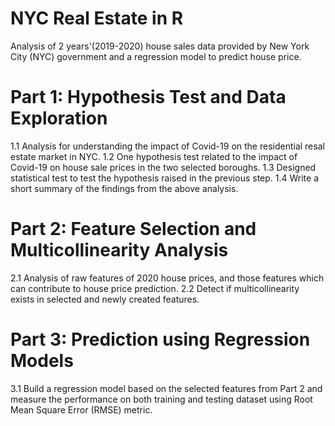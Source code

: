 # NYC Real Estate in R
Analysis of 2 years'(2019-2020) house sales data provided by New York City (NYC) government and a regression model to predict house price.

# Part 1: Hypothesis Test and Data Exploration
1.1 Analysis for understanding the impact of Covid-19 on the residential resal estate market in NYC.
1.2 One hypothesis test related to the impact of Covid-19 on house sale prices in the two selected boroughs.
1.3 Designed statistical test to test the hypothesis raised in the previous step.
1.4 Write a short summary of the findings from the above analysis.

# Part 2: Feature Selection and Multicollinearity Analysis
2.1 Analysis of raw features of 2020 house prices, and those features which can contribute to house price prediction. 
2.2 Detect if multicollinearity exists in selected and newly created features.

# Part 3: Prediction using Regression Models
3.1 Build a regression model based on the selected features from Part 2 and measure the performance on both training and testing dataset using Root Mean Square Error (RMSE) metric.

